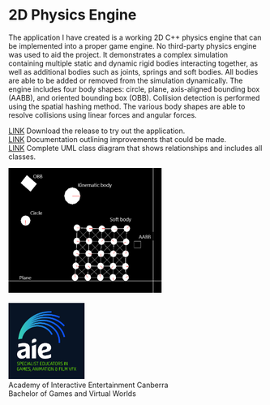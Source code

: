 # 2D Physics Engine
The application I have created is a working 2D C++ physics engine that can be implemented
into a proper game engine. No third-party physics engine was used to aid the project.
It demonstrates a complex simulation containing multiple static and dynamic rigid bodies
interacting together, as well as additional bodies such as joints, springs and soft bodies. All
bodies are able to be added or removed from the simulation dynamically.
The engine includes four body shapes: circle, plane, axis-aligned bounding box (AABB), and
oriented bounding box (OBB). Collision detection is performed using the spatial hashing
method. The various body shapes are able to resolve collisions using linear forces and
angular forces.

[LINK](https://github.com/DavidF-Dev/Physics2D-2020/raw/master/Physics2D%20Application.exe) Download the release to try out the application.</br>
[LINK](https://github.com/DavidF-Dev/Physics2D-2020/blob/master/Documentation.pdf) Documentation outlining improvements that could be made.</br>
[LINK](https://github.com/DavidF-Dev/Physics2D-2020/blob/master/UML%20Class%20Diagram.svg) Complete UML class diagram that shows relationships and includes all classes.</br>

<img src="ss.png" width=60%/>
<br><br>
<img src="aie_logo_clr.jpg" alt="Academy of Interactive Entertainment" width=150px height=150px/><br>
Academy of Interactive Entertainment Canberra<br>
Bachelor of Games and Virtual Worlds
